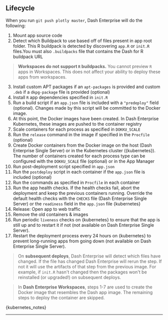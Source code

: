 ## Lifecycle

When you run `git push plotly master`, Dash Enterprise will do the following:
  
1. Mount app source code
2. Detect which Buildpack to use based off of files present in app root folder. This R buildpack is detected by discovering `app.R` or `init.R` files.You must also `.buildpacks` file that contains the Dash for R buildpack URL

> **Workspaces do not support `R` buildpacks.** You cannot preview `R` apps in Workspaces.
> This does not affect your ability to deploy these apps from workspaces.

3. Install custom APT packages if an `apt-packages` is provided and custom `.deb` if a `dkpg-package` file is provided (optional)
4. Install `R` app dependencies specified in `init.R`
5. Run a build script if an `app.json` file is included with a `"predeploy"` field (optional). Changes made by this script will be committed to the Docker 
image.
6. At this point, the Docker images have been created. In Dash Enterprise 
Kubernetes, these images are pushed to the container registry
7. Scale containers for each process as specified in `DOKKU_SCALE`
8. Run the `release` command in the image if specified in the `Procfile` (optional)
9. Create Docker containers from the Docker image on the host (Dash Enterprise 
Single Server) or in the Kubernetes cluster ({kubernetes}). The number of containers created for each process type can be configured with the `DOKKU_SCALE` file (optional) or in the App Manager
10. Run post-deployment script specified in `app.json`
11. Run the `postdeploy` script in each container if the `app.json` file is included (optional)
12. Run the commands as specified in `Procfile` in each container
13. Run the app health checks. If the health checks fail, abort the deployment and 
keep the previous containers running. Override the default health checks with 
the `CHECKS` file (Dash Enterprise Single Server) or the `readiness` field in 
the `app.json` file {kubernetes}
14. Release: Open app to web traffic
15. Remove the old containers & images
16. Run periodic `liveness` checks on {kubernetes} to ensure that the app is still up and to restart it if not (not available on Dash Enterprise Single Server).
17. Restart the deployment process every 24 hours on {kubernetes} to prevent long-running apps from going down (not available on Dash Enterprise Single Server).


> On **subsequent deploys**, Dash Enterprise will detect which files have changed. If the file has
> changed Dash Enterprise will rerun the step. If not it will use the artifacts of that step from the previous image.
> For example, if `init.R` hasn't changed then the packages won't be reinstalled (or upgraded!) on subsequent deploys.


> In **Dash Enterprise Workspaces**, steps 1-7 are used to create the Docker image that 
> resembles the Dash app image.  The remaining steps to deploy the container are skipped.


{kubernetes_notes}

---
